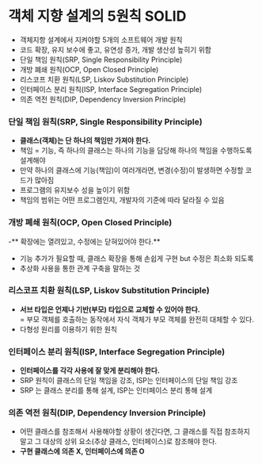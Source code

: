 # 객체 지향 설계의 5원칙 SOLID
- 객체지항 설계에서 지켜야할 5개의 소프트웨어 개발 원칙
- 코드 확장, 유지 보수에 좋고, 유연성 증가, 개발 생산성 높히기 위함
- 단일 책임 원칙(SRP, Single Responsibility Principle)
- 개방 폐쇄 원칙(OCP, Open Closed Principle)
- 리스코프 치환 원칙(LSP, Liskov Substitution Principle)
- 인터페이스 분리 원칙(ISP, Interface Segregation Principle)
- 의존 역전 원칙(DIP, Dependency Inversion Principle)

### 단일 책임 원칙(SRP, Single Responsibility Principle)
- **클래스(객체)는 단 하나의 책임만 가져야 한다.**
- 책임 = 기능, 즉 하나의 클래스는 하나의 기능을 담당해 하나의 책임을 수행하도록 설계해야
- 만약 하나의 클래스에 기능(책임)이 여러개라면, 변경(수정)이 발생하면 수정할 코드가 많아짐
- 프로그램의 유지보수 성을 높이기 위함
- 책임의 범위는 어떤 프로그램인지, 개발자의 기준에 따라 달라질 수 있음

### 개방 폐쇄 원칙(OCP, Open Closed Principle)
-** 확장에는 열려있고, 수정에는 닫혀있어야 한다.**
- 기능 추가가 필요할 때, 클래스 확장을 통해 손쉽게 구현 but 수정은 최소화 되도록
- 추상화 사용을 통한 관계 구축을 말하는 것

### 리스코프 치환 원칙(LSP, Liskov Substitution Principle)
- **서브 타입은 언제나 기반(부모) 타입으로 교체할 수 있어야 한다.**   
= 부모 객체를 호출하는 동작에서 자식 객체가 부모 객체를 완전히 대체할 수 있다.   
- 다형성 원리를 이용하기 위한 원칙

### 인터페이스 분리 원칙(ISP, Interface Segregation Principle)
- **인터페이스를 각각 사용에 잘 맞게 분리해야 한다.**
- SRP 원칙이 클래스의 단일 책임을 강조, ISP는 인터페이스의 단일 책임 강조
- SRP 는 클래스 분리를 통해 설계, ISP는 인터페이스 분리 통해 설계 

### 의존 역전 원칙(DIP, Dependency Inversion Principle)
- 어떤 클래스를 참조해서 사용해야할 상황이 생긴다면, 그 클래스를 직접 참조하지 말고 그 대상의 상위 요소(추상 클래스, 인터페이스)로 참조해야 한다.
- **구현 클래스에 의존 X, 인터페이스에 의존 O**
